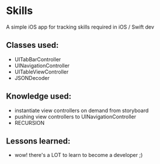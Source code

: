 #  Skills

A simple iOS app for tracking skills required in iOS / Swift dev

## Classes used:

- UITabBarController
- UINavigationController
- UITableViewController
- JSONDecoder

## Knowledge used:

- instantiate view controllers on demand from storyboard
- pushing view controllers to UINavigationController
- RECURSION

## Lessons learned:

- wow! there's a LOT to learn to become a developer ;)

